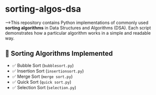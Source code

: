 # sorting-algos-dsa

-->This repository contains Python implementations of commonly used **sorting algorithms** in Data Structures and Algorithms (DSA). Each script demonstrates how a particular algorithm works in a simple and readable way.

## 📌 Sorting Algorithms Implemented

- ✅ Bubble Sort (`bubblesort.py`)
- ✅ Insertion Sort (`insertionsort.py`)
- ✅ Merge Sort (`merge sort.py`)
- ✅ Quick Sort (`quick sort.py`)
- ✅ Selection Sort (`selection.py`)
